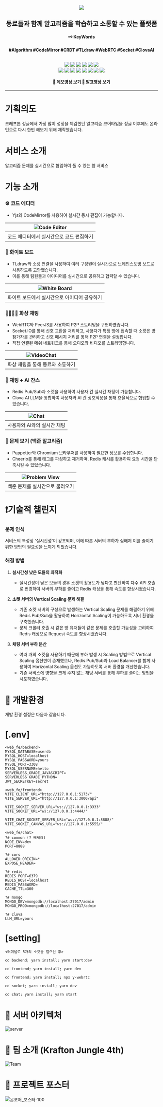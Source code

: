 <div align="center">
  <img src="https://github.com/woorog/web_fe/assets/154962837/c14231bf-1d8d-4c68-beb2-022ff2e7cae0">

  <h2>동료들과 함께 알고리즘을 학습하고 소통할 수 있는 플랫폼</h2>
  <h4>🗝️ KeyWords <h4/>
  <p> #Algorithm #CodeMirror #CRDT #TLdraw #WebRTC #Socket #ClovaAI</p>
  <br>
  <div align="center">
    <img src="https://img.shields.io/badge/React-61DAFB?style=flat-square&logo=React&logoColor=white"/>
    <img src="https://img.shields.io/badge/Node.js-339933?style=flat-square&logo=Node.js&logoColor=white"/>
    <img src="https://img.shields.io/badge/Express.js-000000?style=flat-square&logo=express&logoColor=white"/>
    <img src="https://img.shields.io/badge/NestJS-E0234E?style=flat-square&logo=NestJS&logoColor=white"/>
    <img src="https://img.shields.io/badge/TypeScript-3178C6?style=flat-square&logo=typescript&logoColor=white"/>
    <img src="https://img.shields.io/badge/TailwindCSS-38B2AC?style=flat-square&logo=tailwind-css&logoColor=white"/>
    <br>
    <img src="https://img.shields.io/badge/MySQL-4479A1?style=flat-square&logo=MySQL&logoColor=white"/>
    <img src="https://img.shields.io/badge/Redis-DC382D?style=flat-square&logo=Redis&logoColor=white"/>
    <img src="https://img.shields.io/badge/WebRTC-333333?style=flat-square&logo=WebRTC&logoColor=white"/>
    <img src="https://img.shields.io/badge/Socket.io-010101?style=flat-square&logo=Socket.io&logoColor=white"/>
    <img src="https://img.shields.io/badge/Clova%20AI-00C73C?style=flat-square&logo=naver&logoColor=white"/>
    <img src="https://img.shields.io/badge/CodeMirror-FFFFFF?style=flat-square&logo=codemirror&logoColor=000000"/>
    <img src="https://img.shields.io/badge/tldraw-333333?style=flat-square&logo=tldraw&logoColor=white"/>
    <img src="https://img.shields.io/badge/GitHub-181717?style=flat-square&logo=github&logoColor=white"/>
    
  </div>
  <br>
  <a href="https://www.youtube.com/your-demo-link">🎥 데모영상 보기 </a>
  <a href="https://youtu.be/your-presentation-link">🎤 발표영상 보기 </a>
</div>

---

# 기획의도
크래프톤 정글에서 가장 많이 성장을 체감했던 알고리즘 코어타임을 정글 이후에도 온라인으로 다시 한번 해보기 위해 제작했습니다.


# 서비스 소개
알고리즘 문제를 실시간으로 협업하여 풀 수 있는 웹 서비스


# 기능 소개

### ⚙️ 코드 에디터
- Yjs와 CodeMirror를 사용하여 실시간 동시 편집이 가능합니다.

| ![Code Editor](https://github.com/woorog/web_fe/assets/154962837/3af67b05-be2d-4ccd-8ff5-c5fe6a22971f) |
| ----------------------------------------------------------------------------- |
| 코드 에디터에서 실시간으로 코드 편집하기                                      |

### 📝 화이트 보드
- TLdraw와 소켓 연결을 사용하여 여러 구성원이 실시간으로 브레인스토밍 보드로 사용하도록 고안했습니다.
- 이를 통해 팀원들과 아이디어를 실시간으로 공유하고 협력할 수 있습니다.

| ![White Board](https://github.com/woorog/web_fe/assets/154962837/02b0d15b-38b0-4093-bc43-bbac36946c60)|
| ----------------------------------------------------------------------------- |
| 화이트 보드에서 실시간으로 아이디어 공유하기                                  |

### 🧑‍🧑‍🧒‍🧒 화상 채팅
- WebRTC와 PeerJS를 사용하여 P2P 스트리밍을 구현하였습니다.
- Socket.IO를 통해 신호 교환을 처리하고, 사용자가 특정 방에 접속할 때 소켓은 방 참가자를 관리하고 신호 메시지 처리를 통해 P2P 연결을 설정합니다.
- 직접 연결된 메쉬 네트워크를 통해 오디오와 비디오를 스트리밍합니다.

| ![VideoChat](https://github.com/woorog/web_fe/assets/154962837/492c86b7-7534-4df4-80ac-f85602ca1e89)|
| ----------------------------------------------------------------------------- |
| 화상 채팅을 통해 동료와 소통하기                                              |

### 💬 채팅 + AI 찬스
- Redis Pub/Sub과 소켓을 사용하여 사용자 간 실시간 채팅이 가능합니다.
- Clova AI LLM을 통합하여 사용자와 AI 간 상호작용을 통해 효율적으로 협업할 수 있습니다.

| ![Chat](https://github.com/woorog/web_fe/assets/154962837/ac6b198c-d885-452a-8b15-ceb7b93b8dc6)|
| ----------------------------------------------------------------------- |
| 사용자와 AI와의 실시간 채팅                                              |

### 📝 문제 보기 (백준 알고리즘)
- Puppetter와 Chromium 브라우저를 사용하여 필요한 정보를 수집합니다.
- Cheerio를 통해 태그를 파싱하고 제거하며, Redis 캐시를 활용하여 요청 시간을 단축시킬 수 있었습니다.

| ![Problem View](https://github.com/woorog/web_fe/assets/154962837/26ee2def-1c06-430f-b28e-d240b52fe7aa)|
| ------------------------------------------------------------------------------ |
| 백준 문제를 실시간으로 불러오기                                                |

# ❗기술적 챌린지

### 문제 인식
서비스의 특성상 '실시간성'이 강조되며, 이에 따른 서버의 부하가 심해져 이를 줄이기 위한 방법의 필요성을 느끼게 되었습니다.

### 해결 방법

1. **실시간성 낮은 모듈의 최적화**
   - 실시간성이 낮은 모듈의 경우 소켓의 활용도가 낮다고 판단하여 다수 API 호출로 변경하여 서버의 부하를 줄이고 Redis 캐싱을 통해 속도를 향상시켰습니다.

2. **소켓 서버의 Vertical Scaling 문제 해결**
   - 기존 소켓 서버의 구성으로 발생하는 Vertical Scaling 문제를 해결하기 위해 Redis Pub/Sub을 활용하여 Horizontal Scaling이 가능하도록 서버 환경을 구축했습니다.
   - 문제 크롤러 호출 시 같은 방 유저들이 같은 문제를 호출할 가능성을 고려하여 Redis 캐싱으로 Request 속도를 향상시켰습니다.

3. **채팅 서버 부하 분산**
   - 여러 개의 소켓을 사용하기 때문에 부하 발생 시 Scaling 방법으로 Vertical Scaling 옵션만이 존재했으나, Redis Pub/Sub과 Load Balancer를 함께 사용하여 Horizontal Scaling 옵션도 가능하도록 서버 환경을 개선했습니다.
   - 기존 서비스에 영향을 크게 주지 않는 채팅 서버를 통해 부하를 줄이는 방법을 시도하였습니다.

# 🔎 개발환경

개발 환경 설정은 다음과 같습니다.

# [.env]
```
<web_fe/backend>
MYSQL_DATABASE=userdb
MYSQL_HOST=localhost
MYSQL_PASSWORD=yours
MYSQL_PORT=3308
MYSQL_USERNAME=hello
SERVERLESS_GRADE_JAVASCRIPT=
SERVERLESS_GRADE_PYTHON=
JWT_SECRETKEY=secret
```

```
<web_fe/frontend>
VITE_CLIENT_URL="http://127.0.0.1:5173/"
VITE_SERVER_URL="http://127.0.0.1:3000/api"

VITE_SOCKET_SERVER_URL="ws://127.0.0.1:3333"
VITE_SOCKET_URL="ws://127.0.0.1:4444/"

VITE_CHAT_SOCKET_SERVER_URL="ws://127.0.0.1:8888/"
VITE_SOCKET_CANVAS_URL="ws://127.0.0.1:5555/"
```

```
<web_fe/chat>
?# common (? 빼세요)
NODE_ENV=dev
PORT=8888

?# cors
ALLOWED_ORIGIN=*
EXPOSE_HEADER=

?# redis
REDIS_PORT=6379
REDIS_HOST=localhost
REDIS_PASSWORD=
CACHE_TTL=300

?# mongo
MONGO_DEV=mongodb://localhost:27017/admin
MONGO_PROD=mongodb://localhost:27017/admin

?# clova
LLM_URL=yours
```

# [setting]
```
<터미널로 5개의 소켓을 열으신 후>

cd backend; yarn install; yarn start:dev

cd frontend; yarn install; yarn dev

cd frontend; yarn install; npx y-webrtc

cd socket; yarn install; yarn dev

cd chat; yarn install; yarn start
```

# 🔗 서버 아키텍처

![server](https://github.com/woorog/web_fe/assets/154962837/d4d8f7a6-d63f-4a4e-b1d0-73abde0a3edc)


# 👻 팀 소개 (Krafton Jungle 4th)

![Team](https://github.com/woorog/web_fe/assets/154962837/43c73d69-d1fd-47cd-b548-852dc9797157)


# 📃 프로젝트 포스터
![온코어_포스터-100](https://github.com/woorog/web_fe/assets/154962837/dcc37e1d-e543-43d1-b9fd-e29396bd120c)


